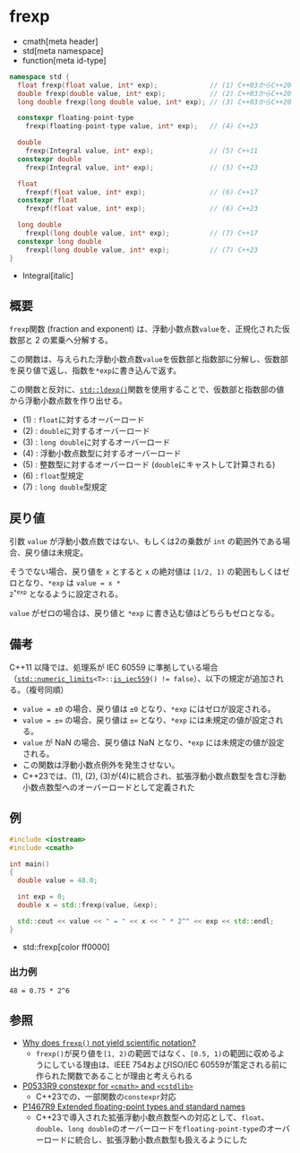# frexp
* cmath[meta header]
* std[meta namespace]
* function[meta id-type]

```cpp
namespace std {
  float frexp(float value, int* exp);             // (1) C++03からC++20まで
  double frexp(double value, int* exp);           // (2) C++03からC++20まで
  long double frexp(long double value, int* exp); // (3) C++03からC++20まで

  constexpr floating-point-type
    frexp(floating-point-type value, int* exp);   // (4) C++23

  double
    frexp(Integral value, int* exp);              // (5) C++11
  constexpr double
    frexp(Integral value, int* exp);              // (5) C++23

  float
    frexpf(float value, int* exp);                // (6) C++17
  constexpr float
    frexpf(float value, int* exp);                // (6) C++23

  long double
    frexpl(long double value, int* exp);          // (7) C++17
  constexpr long double
    frexpl(long double value, int* exp);          // (7) C++23
}
```
* Integral[italic]

## 概要
`frexp`関数 (fraction and exponent) は、浮動小数点数`value`を、正規化された仮数部と 2 の累乗へ分解する。

この関数は、与えられた浮動小数点数`value`を仮数部と指数部に分解し、仮数部を戻り値で返し、指数を`*exp`に書き込んで返す。

この関数と反対に、[`std::ldexp()`](ldexp.md)関数を使用することで、仮数部と指数部の値から浮動小数点数を作り出せる。

- (1) : `float`に対するオーバーロード
- (2) : `double`に対するオーバーロード
- (3) : `long double`に対するオーバーロード
- (4) : 浮動小数点数型に対するオーバーロード
- (5) : 整数型に対するオーバーロード (`double`にキャストして計算される)
- (6) : `float`型規定
- (7) : `long double`型規定


## 戻り値
引数 `value` が浮動小数点数ではない、もしくは2の乗数が `int` の範囲外である場合、戻り値は未規定。

そうでない場合、戻り値を `x` とすると `x` の絶対値は `[1/2, 1)` の範囲もしくはゼロとなり、`*exp` は <code>value = x * 2<sup>*exp</sup></code> となるように設定される。

`value` がゼロの場合は、戻り値と `*exp` に書き込む値はどちらもゼロとなる。


## 備考
C++11 以降では、処理系が IEC 60559 に準拠している場合（[`std::numeric_limits`](../limits/numeric_limits.md)`<T>::`[`is_iec559`](../limits/numeric_limits/is_iec559.md)`() != false`）、以下の規定が追加される。（複号同順）

- `value = ±0` の場合、戻り値は `±0` となり、`*exp` にはゼロが設定される。
- `value = ±∞` の場合、戻り値は `±∞` となり、`*exp` には未規定の値が設定される。
- `value` が NaN の場合、戻り値は NaN となり、`*exp` には未規定の値が設定される。
- この関数は浮動小数点例外を発生させない。
- C++23では、(1), (2), (3)が(4)に統合され、拡張浮動小数点数型を含む浮動小数点数型へのオーバーロードとして定義された


## 例
```cpp example
#include <iostream>
#include <cmath>

int main()
{
  double value = 48.0;

  int exp = 0;
  double x = std::frexp(value, &exp);

  std::cout << value << " = " << x << " * 2^" << exp << std::endl;
}
```
* std::frexp[color ff0000]

### 出力例
```
48 = 0.75 * 2^6
```


## 参照
- [Why does `frexp()` not yield scientific notation?](http://stackoverflow.com/questions/24928833/why-does-frexp-not-yield-scientific-notation)
    - `frexp()`が戻り値を`[1, 2)`の範囲ではなく、`[0.5, 1)`の範囲に収めるようにしている理由は、IEEE 754およびISO/IEC 60559が策定される前に作られた関数であることが理由と考えられる
- [P0533R9 constexpr for `<cmath>` and `<cstdlib>`](https://www.open-std.org/jtc1/sc22/wg21/docs/papers/2021/p0533r9.pdf)
    - C++23での、一部関数の`constexpr`対応
- [P1467R9 Extended floating-point types and standard names](https://www.open-std.org/jtc1/sc22/wg21/docs/papers/2022/p1467r9.html)
    - C++23で導入された拡張浮動小数点数型への対応として、`float`、`double`、`long double`のオーバーロードを`floating-point-type`のオーバーロードに統合し、拡張浮動小数点数型も扱えるようにした
